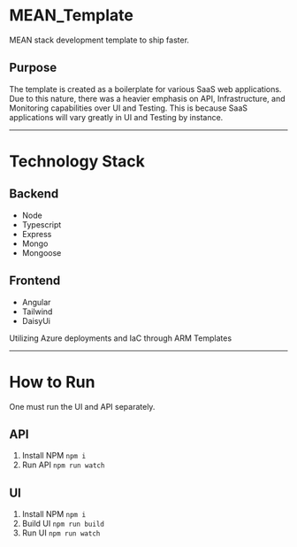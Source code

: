 # MEAN_Template

MEAN stack development template to ship faster.

## Purpose

The template is created as a boilerplate for various SaaS web applications. Due to this nature, there was a heavier emphasis on API, Infrastructure, and Monitoring capabilities over UI and Testing. This is because SaaS applications will vary greatly in UI and Testing by instance.

---

# Technology Stack

## Backend

- Node
- Typescript
- Express
- Mongo
- Mongoose

## Frontend

- Angular
- Tailwind
- DaisyUi

Utilizing Azure deployments and IaC through ARM Templates

---

# How to Run

One must run the UI and API separately.

## API

1. Install NPM
   `npm i`
2. Run API
   `npm run watch`

## UI

1. Install NPM
   `npm i`
2. Build UI
   `npm run build`
3. Run UI
   `npm run watch`
